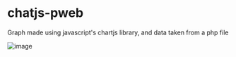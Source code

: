 # chatjs-pweb

Graph made using javascript's chartjs library, and data taken from a php file

![image](https://user-images.githubusercontent.com/76446913/154573977-4b110f57-55a4-4245-a811-0b29ac355eb6.png)
